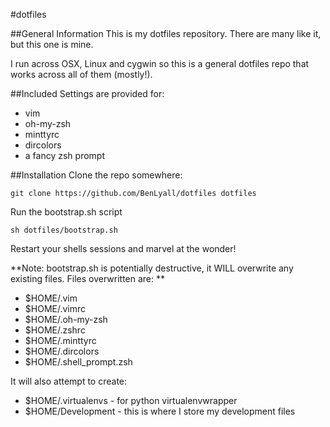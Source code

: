 #dotfiles


##General Information
This is my dotfiles repository.  There are many like it, but this one is mine.

I run across OSX, Linux and cygwin so this is a general dotfiles repo that works across all of them (mostly!).


##Included
Settings are provided for:
* vim
* oh-my-zsh
* minttyrc
* dircolors
* a fancy zsh prompt

##Installation
Clone the repo somewhere:

    git clone https://github.com/BenLyall/dotfiles dotfiles

Run the bootstrap.sh script

    sh dotfiles/bootstrap.sh

Restart your shells sessions and marvel at the wonder!

**Note: bootstrap.sh is potentially destructive, it WILL overwrite any existing files.  Files overwritten are: **
* $HOME/.vim
* $HOME/.vimrc
* $HOME/.oh-my-zsh
* $HOME/.zshrc
* $HOME/.minttyrc
* $HOME/.dircolors
* $HOME/.shell_prompt.zsh 

It will also attempt to create:
* $HOME/.virtualenvs - for python virtualenvwrapper
* $HOME/Development - this is where I store my development files
